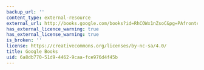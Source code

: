 ```yaml
---
backup_url: ''
content_type: external-resource
external_url: http://books.google.com/books?id=RhCOWx1nZsoC&pg=PAfrontcover
has_external_licence_warning: true
has_external_license_warning: true
is_broken: ''
license: https://creativecommons.org/licenses/by-nc-sa/4.0/
title: Google Books
uid: 6a8db770-51d9-4462-9caa-fce976d4f45b
---
```


